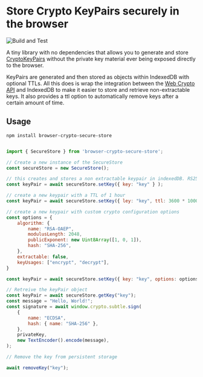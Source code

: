 # Store Crypto KeyPairs securely in the browser

![Build and Test](https://github.com/dbfr3qs/browser-crypto-secure-store/actions/workflows/build.yml/badge.svg)

A tiny library with no dependencies that allows you to generate
and store [CryptoKeyPairs](https://developer.mozilla.org/en-US/docs/Web/API/CryptoKeyPair) without the private key material ever
being exposed directly to the browser.

KeyPairs are generated and then stored as objects within IndexedDB with optional TTLs. All this does is wrap the integration
between the [Web Crypto API](https://developer.mozilla.org/en-US/docs/Web/API/Web_Crypto_API) and IndexedDB to make it easier to
store and retrieve non-extractable keys. It also provides a ttl option to automatically remove keys after a certain amount of time.

## Usage

```npm install browser-crypto-secure-store```

```javascript

import { SecureStore } from 'browser-crypto-secure-store';

// Create a new instance of the SecureStore
const secureStore = new SecureStore();

// this creates and stores a non extractable keypair in indexedDB. RS256 is used by default 
const keyPair = await secureStore.setKey({ key: "key" } );

// create a new keypair with a TTL of 1 hour
const keyPair = await secureStore.setKey({ ley: "key", ttl: 3600 * 1000});

// create a new keypair with custom crypto configuration options
const options = {
    algorithm: {
        name: "RSA-OAEP",
        modulusLength: 2048,
        publicExponent: new Uint8Array([1, 0, 1]),
        hash: "SHA-256",
    },
    extractable: false,
    keyUsages: ["encrypt", "decrypt"],
}

const keyPair = await secureStore.setKey({ key: "key", options: options });

// Retreive the keyPair object
const keyPair = await secureStore.getKey("key");
const message = "Hello, World!";
const signature = await window.crypto.subtle.sign(
    {
        name: "ECDSA",
        hash: { name: "SHA-256" },
    },
    privateKey,
    new TextEncoder().encode(message),
);

// Remove the key from persistent storage

await removeKey("key");

```
